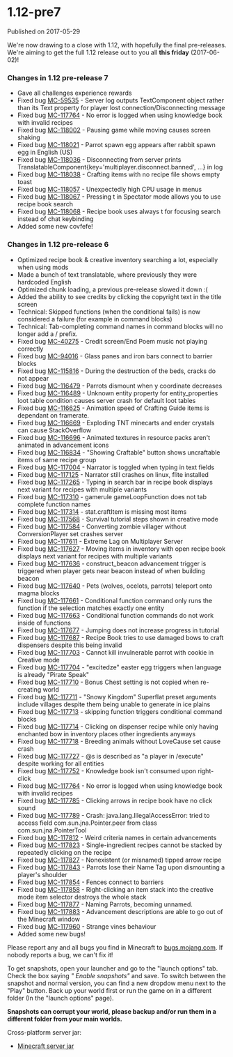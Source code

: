 # 1.12-pre7
Published on 2017-05-29

We're now drawing to a close with 1.12, with hopefully the final pre-releases.
We're aiming to get the full 1.12 release out to you all **this friday**
(2017-06-02)!

### Changes in 1.12 pre-release 7

  * Gave all challenges experience rewards
  * Fixed bug [MC-59535](https://bugs.mojang.com/browse/MC-59535) \- Server log outputs TextComponent object rather than its Text property for player lost connection/Disconnecting message
  * Fixed bug [MC-117764](https://bugs.mojang.com/browse/MC-117764) \- No error is logged when using knowledge book with invalid recipes
  * Fixed bug [MC-118002](https://bugs.mojang.com/browse/MC-118002) \- Pausing game while moving causes screen shaking
  * Fixed bug [MC-118021](https://bugs.mojang.com/browse/MC-118021) \- Parrot spawn egg appears after rabbit spawn egg in English (US)
  * Fixed bug [MC-118036](https://bugs.mojang.com/browse/MC-118036) \- Disconnecting from server prints TranslatableComponent{key='multiplayer.disconnect.banned', ...} in log
  * Fixed bug [MC-118038](https://bugs.mojang.com/browse/MC-118038) \- Crafting items with no recipe file shows empty toast
  * Fixed bug [MC-118057](https://bugs.mojang.com/browse/MC-118057) \- Unexpectedly high CPU usage in menus
  * Fixed bug [MC-118067](https://bugs.mojang.com/browse/MC-118067) \- Pressing t in Spectator mode allows you to use recipe book search
  * Fixed bug [MC-118068](https://bugs.mojang.com/browse/MC-118068) \- Recipe book uses always t for focusing search instead of chat keybinding
  * Added some new covfefe!

### Changes in 1.12 pre-release 6

  * Optimized recipe book & creative inventory searching a lot, especially when using mods
  * Made a bunch of text translatable, where previously they were hardcoded English
  * Optimized chunk loading, a previous pre-release slowed it down :(
  * Added the ability to see credits by clicking the copyright text in the title screen
  * Technical: Skipped functions (when the conditional fails) is now considered a failure (for example in command blocks)
  * Technical: Tab-completing command names in command blocks will no longer add a / prefix.
  * Fixed bug [MC-40275](https://bugs.mojang.com/browse/MC-40275) \- Credit screen/End Poem music not playing correctly
  * Fixed bug [MC-94016](https://bugs.mojang.com/browse/MC-94016) \- Glass panes and iron bars connect to barrier blocks
  * Fixed bug [MC-115816](https://bugs.mojang.com/browse/MC-115816) \- During the destruction of the beds, cracks do not appear
  * Fixed bug [MC-116479](https://bugs.mojang.com/browse/MC-116479) \- Parrots dismount when y coordinate decreases
  * Fixed bug [MC-116489](https://bugs.mojang.com/browse/MC-116489) \- Unknown entity property for entity_properties loot table condition causes server crash for default loot tables
  * Fixed bug [MC-116625](https://bugs.mojang.com/browse/MC-116625) \- Animation speed of Crafting Guide items is dependant on framerate.
  * Fixed bug [MC-116669](https://bugs.mojang.com/browse/MC-116669) \- Exploding TNT minecarts and ender crystals can cause StackOverflow
  * Fixed bug [MC-116696](https://bugs.mojang.com/browse/MC-116696) \- Animated textures in resource packs aren't animated in advancement icons
  * Fixed bug [MC-116834](https://bugs.mojang.com/browse/MC-116834) \- "Showing Craftable" button shows uncraftable items of same recipe group
  * Fixed bug [MC-117004](https://bugs.mojang.com/browse/MC-117004) \- Narrator is toggled when typing in text fields
  * Fixed bug [MC-117125](https://bugs.mojang.com/browse/MC-117125) \- Narrator still crashes on linux, flite installed
  * Fixed bug [MC-117265](https://bugs.mojang.com/browse/MC-117265) \- Typing in search bar in recipe book displays next variant for recipes with multiple variants
  * Fixed bug [MC-117310](https://bugs.mojang.com/browse/MC-117310) \- gamerule gameLoopFunction does not tab complete function names
  * Fixed bug [MC-117314](https://bugs.mojang.com/browse/MC-117314) \- stat.craftItem is missing most items
  * Fixed bug [MC-117568](https://bugs.mojang.com/browse/MC-117568) \- Survival tutorial steps shown in creative mode
  * Fixed bug [MC-117584](https://bugs.mojang.com/browse/MC-117584) \- Converting zombie villager without ConversionPlayer set crashes server
  * Fixed bug [MC-117611](https://bugs.mojang.com/browse/MC-117611) \- Extreme Lag on Multiplayer Server
  * Fixed bug [MC-117627](https://bugs.mojang.com/browse/MC-117627) \- Moving items in inventory with open recipe book displays next variant for recipes with multiple variants
  * Fixed bug [MC-117636](https://bugs.mojang.com/browse/MC-117636) \- construct_beacon advancement trigger is triggered when player gets near beacon instead of when building beacon
  * Fixed bug [MC-117640](https://bugs.mojang.com/browse/MC-117640) \- Pets (wolves, ocelots, parrots) teleport onto magma blocks
  * Fixed bug [MC-117661](https://bugs.mojang.com/browse/MC-117661) \- Conditional function command only runs the function if the selection matches exactly one entity
  * Fixed bug [MC-117663](https://bugs.mojang.com/browse/MC-117663) \- Conditional function commands do not work inside of functions
  * Fixed bug [MC-117677](https://bugs.mojang.com/browse/MC-117677) \- Jumping does not increase progress in tutorial
  * Fixed bug [MC-117687](https://bugs.mojang.com/browse/MC-117687) \- Recipe Book tries to use damaged bows to craft dispensers despite this being invalid
  * Fixed bug [MC-117703](https://bugs.mojang.com/browse/MC-117703) \- Cannot kill invulnerable parrot with cookie in Creative mode
  * Fixed bug [MC-117704](https://bugs.mojang.com/browse/MC-117704) \- "excitedze" easter egg triggers when language is already "Pirate Speak"
  * Fixed bug [MC-117710](https://bugs.mojang.com/browse/MC-117710) \- Bonus Chest setting is not copied when re-creating world
  * Fixed bug [MC-117711](https://bugs.mojang.com/browse/MC-117711) \- "Snowy Kingdom" Superflat preset arguments include villages despite them being unable to generate in ice plains
  * Fixed bug [MC-117713](https://bugs.mojang.com/browse/MC-117713) \- skipping function triggers conditional command blocks
  * Fixed bug [MC-117714](https://bugs.mojang.com/browse/MC-117714) \- Clicking on dispenser recipe while only having enchanted bow in inventory places other ingredients anyways
  * Fixed bug [MC-117718](https://bugs.mojang.com/browse/MC-117718) \- Breeding animals without LoveCause set cause crash
  * Fixed bug [MC-117727](https://bugs.mojang.com/browse/MC-117727) \- @s is described as "a player in /execute" despite working for all entities
  * Fixed bug [MC-117752](https://bugs.mojang.com/browse/MC-117752) \- Knowledge book isn't consumed upon right-click
  * Fixed bug [MC-117764](https://bugs.mojang.com/browse/MC-117764) \- No error is logged when using knowledge book with invalid recipes
  * Fixed bug [MC-117785](https://bugs.mojang.com/browse/MC-117785) \- Clicking arrows in recipe book have no click sound
  * Fixed bug [MC-117789](https://bugs.mojang.com/browse/MC-117789) \- Crash: java.lang.IllegalAccessError: tried to access field com.sun.jna.Pointer.peer from class com.sun.jna.PointerTool
  * Fixed bug [MC-117812](https://bugs.mojang.com/browse/MC-117812) \- Weird criteria names in certain advancements
  * Fixed bug [MC-117823](https://bugs.mojang.com/browse/MC-117823) \- Single-ingredient recipes cannot be stacked by repeatedly clicking on the recipe
  * Fixed bug [MC-117827](https://bugs.mojang.com/browse/MC-117827) \- Nonexistent (or misnamed) tipped arrow recipe
  * Fixed bug [MC-117843](https://bugs.mojang.com/browse/MC-117843) \- Parrots lose their Name Tag upon dismounting a player's shoulder
  * Fixed bug [MC-117854](https://bugs.mojang.com/browse/MC-117854) \- Fences connect to barriers
  * Fixed bug [MC-117858](https://bugs.mojang.com/browse/MC-117858) \- Right-clicking an item stack into the creative mode item selector destroys the whole stack
  * Fixed bug [MC-117877](https://bugs.mojang.com/browse/MC-117877) \- Naming Parrots, becoming unnamed.
  * Fixed bug [MC-117883](https://bugs.mojang.com/browse/MC-117883) \- Advancement descriptions are able to go out of the Minecraft window
  * Fixed bug [MC-117960](https://bugs.mojang.com/browse/MC-117960) \- Strange vines behaviour
  * Added some new bugs!

Please report any and all bugs you find in Minecraft to
[bugs.mojang.com](https://bugs.mojang.com/secure/Dashboard.jspa). If nobody
reports a bug, we can't fix it!

To get snapshots, open your launcher and go to the "launch options" tab. Check
the box saying _" Enable snapshots"_ and save. To switch between the snapshot
and normal version, you can find a new dropdow menu next to the "Play" button.
Back up your world first or run the game on in a different folder (In the
"launch options" page).

**Snapshots can corrupt your world, please backup and/or run them in a
different folder from your main worlds.**

Cross-platform server jar:

  * [Minecraft server jar](https://launcher.mojang.com/mc/game/1.12-pre7/server/a8d79598161edc5f67b606120ea9e62bcefcaaa7/server.jar)


